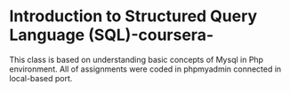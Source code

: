 # Introduction to Structured Query Language (SQL)-coursera-
This class is based on understanding basic concepts of Mysql in Php environment.
All of assignments were coded in phpmyadmin connected in local-based port.


